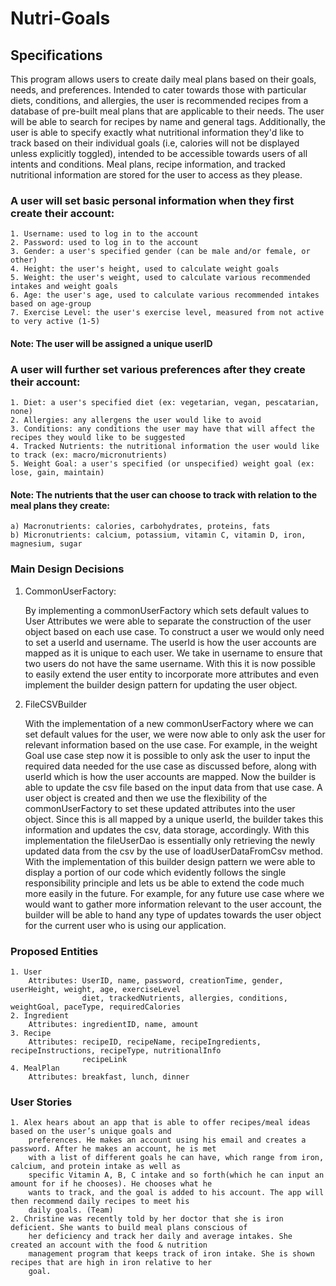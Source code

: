 # Nutri-Goals

## Specifications

This program allows users to create daily meal plans based on their goals, needs, and preferences. Intended to cater 
towards those with particular diets, conditions, and allergies, the user is recommended recipes from a database of 
pre-built meal plans that are applicable to their needs. The user will be able to search for recipes by name and 
general tags. Additionally, the user is able to specify exactly what nutritional information they'd like to track 
based on their individual goals (i.e, calories will not be displayed unless explicitly toggled), intended to be 
accessible towards users of all intents and conditions. Meal plans, recipe information, and tracked nutritional 
information are stored for the user to access as they please.

### A user will set basic personal information when they first create their account:
    1. Username: used to log in to the account
    2. Password: used to log in to the account
    3. Gender: a user's specified gender (can be male and/or female, or other)
    4. Height: the user's height, used to calculate weight goals
    5. Weight: the user's weight, used to calculate various recommended intakes and weight goals
    6. Age: the user's age, used to calculate various recommended intakes based on age-group
    7. Exercise Level: the user's exercise level, measured from not active to very active (1-5)

#### Note: The user will be assigned a unique userID

### A user will further set various preferences after they create their account:
    1. Diet: a user's specified diet (ex: vegetarian, vegan, pescatarian, none)
    2. Allergies: any allergens the user would like to avoid
    3. Conditions: any conditions the user may have that will affect the recipes they would like to be suggested
    4. Tracked Nutrients: the nutritional information the user would like to track (ex: macro/micronutrients)
    5. Weight Goal: a user's specified (or unspecified) weight goal (ex: lose, gain, maintain)

#### Note: The nutrients that the user can choose to track with relation to the meal plans they create:
    a) Macronutrients: calories, carbohydrates, proteins, fats
    b) Micronutrients: calcium, potassium, vitamin C, vitamin D, iron, magnesium, sugar

### Main Design Decisions
1. CommonUserFactory: 

    By implementing a commonUserFactory which sets default values to User Attributes we were able to separate the 
    construction of the user object based on each use case. To construct a user we would only need to set a userId and 
    username. The userId is how the user accounts are mapped as it is unique to each user. We take in username to 
    ensure that two users do not have the same username. With this it is now possible to easily extend the user entity
    to incorporate more attributes and even implement the builder design pattern for updating the user object.
2. FileCSVBuilder
   
    With the implementation of a new commonUserFactory where we can set default values for the user, we were now able 
    to only ask the user for relevant information based on the use case. For example, in the weight Goal use case step 
now it is possible to only ask the user to input the required data needed for the use case as discussed before, along 
with userId which is how the user accounts are mapped. Now the builder is able to update the csv file based on the input
data from that use case. A user object is created and then we use the flexibility of the commonUserFactory to set these 
updated attributes into the user object. Since this is all mapped by a unique userId, the builder takes this information 
and updates the csv, data storage, accordingly. With this implementation the fileUserDao is essentially only retrieving 
the newly updated data from the csv by the use of loadUserDataFromCsv method. With the implementation of this builder 
design pattern we were able to display a portion of our code which evidently follows the single responsibility principle
and lets us be able to extend the code much more easily in the future. For example, for any future use case where we 
would want to gather more information relevant to the user account, the builder will be able to hand any type of updates 
towards the user object for the current user who is using our application.
   
    
### Proposed Entities
    1. User
        Attributes: UserID, name, password, creationTime, gender, userHeight, weight, age, exerciseLevel
                    diet, trackedNutrients, allergies, conditions, weightGoal, paceType, requiredCalories
    2. Ingredient
        Attributes: ingredientID, name, amount
    3. Recipe
        Attributes: recipeID, recipeName, recipeIngredients, recipeInstructions, recipeType, nutritionalInfo
                    recipeLink
    4. MealPlan
        Attributes: breakfast, lunch, dinner

### User Stories
    1. Alex hears about an app that is able to offer recipes/meal ideas based on the user’s unique goals and 
        preferences. He makes an account using his email and creates a password. After he makes an account, he is met 
        with a list of different goals he can have, which range from iron, calcium, and protein intake as well as 
        specific Vitamin A, B, C intake and so forth(which he can input an amount for if he chooses). He chooses what he
        wants to track, and the goal is added to his account. The app will then recommend daily recipes to meet his 
        daily goals. (Team)
    2. Christine was recently told by her doctor that she is iron deficient. She wants to build meal plans conscious of 
        her deficiency and track her daily and average intakes. She created an account with the food & nutrition 
        management program that keeps track of iron intake. She is shown recipes that are high in iron relative to her 
        goal.
